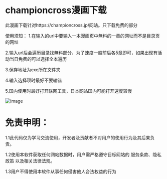 # championcross漫画下载
此漫画下载针对https://championcross.jp/网站。只下载免费的部分

使用须知：
1.在输入的url中要输入一本漫画页中無料的一章的网址而不是目录页的网址

2.输入url后会遍历目录找無料部分，为了速度一般前后各5章即可，如果出现有活动当日免费的可以选择全本遍历

3.保存地址为exe所在文件夹

4.输入选择项时最好不要输错

5.国内使用时最好打开联网工具，日本网站国内可能打开速度较慢



![image](https://github.com/user-attachments/assets/b8895219-ae01-42ee-8bd3-3dfba77f3723)

# 免责申明：

1.1此代码仅为学习交流使用，开发者及贡献者不对用户的使用行为及其后果负责。

1.2使用本软件获取任何网站数据时，用户需严格遵守目标网站的 服务条款、隐私政策 以及相关法律法规。

1.3用户不得使用本软件从事任何侵害他人合法权益的行为
